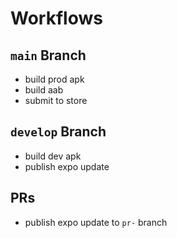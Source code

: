 # Workflows

## `main` Branch

- build prod apk
- build aab
- submit to store

## `develop` Branch

- build dev apk
- publish expo update

## PRs

- publish expo update to `pr-` branch


